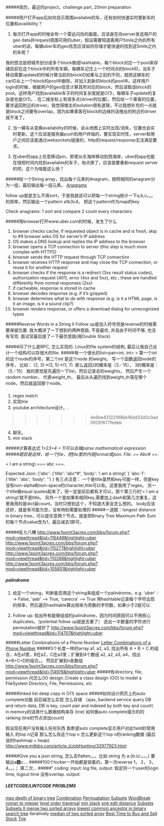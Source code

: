 #####简历，最近的project，challenge part, 20min preparation

#####用户打开app后如何显示周围available的车，还有如何快速实时更新车的位置和availibility？

1. 每次打开app的时候会有一个雷达闪烁的画面，应该是在向server发送用户的geo data并request周围可用的uber，假设需要知道离用户5mile之内的所有uber的话，每辆uber车的geo信息应该如何存储才能快速的找到这5mile之内的车呢？

我的想法是把城市划分成多个block做成hashtable，每个block对应一个pool来存储目前在这个block中的所有车辆，每辆车记住上一个时间点的blockID，当车子移动需要update的时候计算当前的blockID如果与之前的不同，就把这辆车的carID从上一个block的pool中删除，并加入到新的block的pool中。这样用户login的时候，根据用户的geo信息计算其所对应的block，然后读取该block的pool。这样用户找到available车子的时间复杂度就是O(1)，每辆车子update的复杂度也是O(1)。. 
在二维坐标上有很多点(driver的位置)，然后给一个乘客的位置，要求返回附近的driver。我觉得楼主的solution很有道理，不过我想补充的一点就是block之间要有overlap，因为如果乘客在block的边缘的话搜出的附近的driver就不准了。

2. 当一辆车从变换availability的时候，会从地图上实时出现/消失，位置也会实时更新，这个应该是服务器push到用户终端的，要实现实时性，server和用户之间应该是通过websockets链接的，http的request/response无法满足要求。

3. 在uber的app上任意移动pin，即使从东海岸移动到西海岸，uber的app也能在很短时间内找到available的车子，地点换了，应该是要重新request server的吧，这个为啥能这么快？

#####给一个String array，找出每个元素的Anagram，按照相同的anagram分为一组，最后输出每一组元素。
[Anagrams](http://www.lintcode.com/en/problem/anagrams/)

follow up就是怎么不用sort，于是我就说可以把每一个string统计一下a,b,c。。。的频率，然后输出一个pattern a1b3c4。
把这个pattern作为map的key

Check anagrams: 1 sort and compare 2 count every characters

#####用browser打开www.uber.com的时候，发生了什么
1. browser checks cache; if requested object is in cache and is fresh, skip to #9 browser asks OS for server’s IP address
2. OS makes a DNS lookup and replies the IP address to the browser
3. browser opens a TCP connection to server (this step is much more complex with HTTPS)
4. browser sends the HTTP request through TCP connection
5. browser receives HTTP response and may close the TCP connection, or reuse it for another request
6. browser checks if the response is a redirect (3xx result status codes), authorization request (401), error (4xx and 5xx), etc.; these are handled differently from normal responses (2xx)
7. if cacheable, response is stored in cache
8. browser decodes response (e.g. if it’s gzipped)
9. browser determines what to do with response (e.g. is it a HTML page, is it an image, is it a sound clip?)
10. browser renders response, or offers a download dialog for unrecognized types

#####Reverse Words in a String II
Follow up是加入符号但是reverse的时候需要保留位置. 我大概讲了一下想到的两种思路, 不是最优, 并且由于时间不够, 也没有写完. 面试官最后提了一下最优思路(用Double Stack)

#####问了什么是RPC, 怎么实现的. Linux的file system的结构, 最后让我自己设计一个结构可以存很大的file.
#####有一个很长的list<pair<int, int> > 第一个int 的这个node的序号，第二个int 是这个node 的weight。 写一个函数返回node的序号， 比如：
(2, 3)->(3, 5)->(1, 7). 那么返回2的概率是（3／15）， 3的概率是：（5／15）
我的感觉是先遍历一下list，然后记录总的weights， 然后产生一个random number， 代表weight_th， 最后从头遍历找到weight_th落在哪个node，然后就返回那个node。

#####
1. regex match
2. 实现trie
3. youtube architecture设计。.
>>>>>>> 4e6be43122199bb16dd33d3c0ad09291677fedeb
4. 聊天。
5. min stack

#####计算表达式  1+2*3+4 = 11可以去搜parse mathematical expression
#####题目是这样，给一个file，把file里的内容format成json.
File:
== Abc*# ==.

= I am a string\\
=== abc ===. 

Expected Json:
{'abc': 
       {'title': 'abc*#',
        'body': 'i am a string\\'
        }
'abc-1':
       {'title': 'abc',
        'body': ''}
}
有三点注意：
一个是title虽然和key可能一样，但是key没有non-alpha和non-space的character,title可以有。这里我用了regex。
另一个title被equal quotes起来了，但一定是前后都有才可以，那个第三行的‘= I am a string\\’就不是title。
另外一个是如果有相同key,需要加上dash和第几次重复。这里我用的是dict装count，当时只想到这个，不知道大家会怎么想的。
body应该还好，就是有可能为空，没有特别需要处理的
#####一道题：longest distance in binary tree，可以是任意两个节点。就是把Binary Tree Maximum Path Sum的每个节点value改为1，最后减去1即可。

#####乱七八糟
http://www.1point3acres.com/bbs/forum.php?mod=viewthread&tid=116449&highlight=uber
http://www.1point3acres.com/bbs/forum.php?mod=viewthread&tid=115277&highlight=uber
http://www.1point3acres.com/bbs/forum.php?mod=viewthread&tid=110268&highlight=uber
http://www.1point3acres.com/bbs/forum.php?mod=viewthread&tid=105851&highlight=uber

#####  palindrome
1. 给定一个string，判断能否用这个string来组成一个palindrome。e.g. 'uber' --> False, 'aab' --> True, 'carecra' --> True
用hashtable记录每个字符出现的频率，然后遍历hashtable算出频率为奇数的字符数，如果小于2就可以

2. Follow up: 给出所有能够组成的palindrome，因为时间原因可以不用担心duplicates。（potential follow up就是去重了）
选出一半数量的字符进行permutation就好了
http://www.1point3acres.com/bbs/forum.php?mod=viewthread&tid=114707&highlight=uber

#####Letter Combinations of a Phone Number 
[Letter Combinations of a Phone Number](https://leetcode.com/problems/letter-combinations-of-a-phone-number/)
#####3个长度一样的array a1, a2, a3, 找出所有 A + B = C 的组合，A在a1里，B在a2，C在a3里；扩展到4个数组 a2, a2, a3, a4，找出A+B+C=D的组合。。 然后扩展到n各数组
http://www.1point3acres.com/bbs/forum.php?mod=viewthread&tid=114976&highlight=uber
#####有directory, file, permission 问怎么OO design..Create a class design (OO) to model a FileSystem
    Directory, File, Permissions, etc

#####linked list deep copy in O(1) space
#####如何设计网页上的auto complete功能
前后端怎么实现 怎么存储 （ajax, backend service query DB and return data, DB
is key, count pair and indexed by both key and count）
in memory的话用什么数据结构来存 (trie)
如何做auto complete提示的的ranking (trie的节点添加count)

假设现在用户没有输入任何东西 我希望auto complete显示用户对此field的常用输入
的top n记录 那么怎么存这个top n 怎么更新这个top n的ranking数据
(最后说的hashmap + heap)
http://www.mitbbs.com/article_t/JobHunting/32977923.html

#####Give you a json string, 怎么去flatten。。。比如 string 为 a:{b:{c:。。。} 要输出a:b:c:...
#####100个locker一开始都是锁着的，第一次reverse 1， 2， 3， 4。。。； 第二次...
#####” coding: input: log file, output: 假定同一个user的login time, logout time 没有overlap. output:

##### LEETCODE/LINTCODE PROBLEMS
[max depth of binary tree]()
[Combination]()
[Permuatation]()
[Subsets]()
[WordBreak]()
[roman to integer]()
[level order traversal]()
[min stack]()
[one edit distance]()
[Subsets](http://www.lintcode.com/en/problem/subsets/)
[Subsets II ](http://www.lintcode.com/en/problem/subsets-ii/) 
[merge two sorted arrays]()
[lowest common ancestor in binary search tree](http://www.lintcode.com/en/problem/lowest-common-ancestor/) iteratively
[median of two sorted array](http://www.lintcode.com/en/problem/median-of-two-sorted-arrays/)
[Best Time to Buy and Sell Stock]()
[Trie]()
[]()
[]()
[]()
[]()